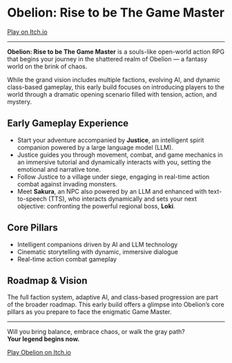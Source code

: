 # Obelion: Rise to be The Game Master

[Play on Itch.io](https://mohamedelshab.itch.io/obleion)

---

**Obelion: Rise to be The Game Master** is a souls-like open-world action RPG that begins your journey in the shattered realm of Obelion — a fantasy world on the brink of chaos.

While the grand vision includes multiple factions, evolving AI, and dynamic class-based gameplay, this early build focuses on introducing players to the world through a dramatic opening scenario filled with tension, action, and mystery.

## Early Gameplay Experience

- Start your adventure accompanied by **Justice**, an intelligent spirit companion powered by a large language model (LLM).  
- Justice guides you through movement, combat, and game mechanics in an immersive tutorial and dynamically interacts with you, setting the emotional and narrative tone.  
- Follow Justice to a village under siege, engaging in real-time action combat against invading monsters.  
- Meet **Sakura**, an NPC also powered by an LLM and enhanced with text-to-speech (TTS), who interacts dynamically and sets your next objective: confronting the powerful regional boss, **Loki**.

## Core Pillars

- Intelligent companions driven by AI and LLM technology  
- Cinematic storytelling with dynamic, immersive dialogue  
- Real-time action combat gameplay  

## Roadmap & Vision

The full faction system, adaptive AI, and class-based progression are part of the broader roadmap. This early build offers a glimpse into Obelion’s core pillars as you prepare to face the enigmatic Game Master.

---

Will you bring balance, embrace chaos, or walk the gray path?  
**Your legend begins now.**

[Play Obelion on Itch.io](https://mohamedelshab.itch.io/obleion)
